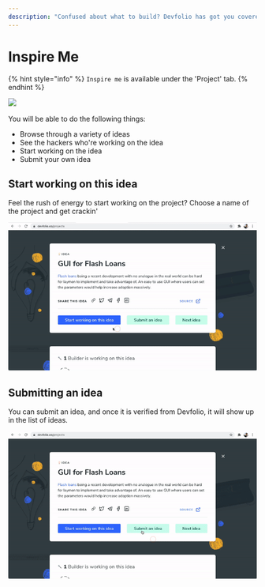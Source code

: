 ```yaml
---
description: "Confused about what to build? Devfolio has got you covered! \U0001F91D\U0001F3FB"
---
```


# Inspire Me

{% hint style="info" %}
`Inspire me` is available under the 'Project' tab.
{% endhint %}

![](../../.gitbook/assets/inspire.gif)

You will be able to do the following things:

* Browse through a variety of ideas
* See the hackers who're working on the idea
* Start working on the idea
* Submit your own idea

## Start working on this idea

Feel the rush of energy to start working on the project? Choose a name of the project and get crackin'

![](../../.gitbook/assets/start_working.gif)

## Submitting an idea

You can submit an idea, and once it is verified from Devfolio, it will show up in the list of ideas.

![](../../.gitbook/assets/submit_idea.gif)

